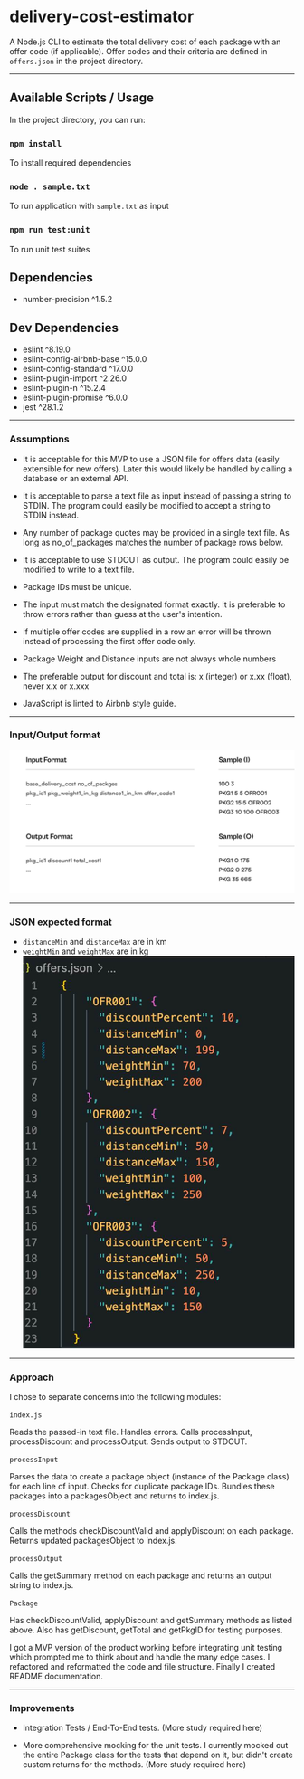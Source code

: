 # delivery-cost-estimator
 A Node.js CLI to estimate the total delivery cost of each package with an offer code (if applicable).
 Offer codes and their criteria are defined in `offers.json` in the project directory.

---------------------------------------------------------------

## Available Scripts / Usage

In the project directory, you can run:

### `npm install`

To install required dependencies

### `node . sample.txt`

To run application with `sample.txt` as input

### `npm run test:unit`

To run unit test suites


## Dependencies
- number-precision ^1.5.2

## Dev Dependencies
- eslint ^8.19.0
- eslint-config-airbnb-base ^15.0.0
- eslint-config-standard ^17.0.0
- eslint-plugin-import ^2.26.0
- eslint-plugin-n ^15.2.4
- eslint-plugin-promise ^6.0.0
- jest ^28.1.2


---------------------------------------------------------------

### Assumptions

- It is acceptable for this MVP to use a JSON file for offers data (easily extensible for new offers). Later this would likely be handled by calling a database or an external API.

- It is acceptable to parse a text file as input instead of passing a string to STDIN. The program could easily be modified to accept a string to STDIN instead.

- Any number of package quotes may be provided in a single text file. As long as no_of_packages matches the number of package rows below.

- It is acceptable to use STDOUT as output. The program could easily be modified to write to a text file.

- Package IDs must be unique.

- The input must match the designated format exactly. It is preferable to throw errors rather than guess at the user's intention.

- If multiple offer codes are supplied in a row an error will be thrown instead of processing the first offer code only.

- Package Weight and Distance inputs are not always whole numbers

- The preferable output for discount and total is:  x (integer) or x.xx (float),  never x.x or x.xxx 

- JavaScript is linted to Airbnb style guide.

---------------------------------------------------------------

### Input/Output format

![Input/Output format](./readme_screenshots/input_output_sample.jpg)

---------------------------------------------------------------

### JSON expected format
- `distanceMin` and `distanceMax` are in km 
- `weightMin` and `weightMax` are in kg
![Offers JSON format](./readme_screenshots/offers_json_format1.jpg)

---------------------------------------------------------------

### Approach

I chose to separate concerns into the following modules: 

`index.js`

Reads the passed-in text file. Handles errors. Calls processInput, processDiscount and processOutput. Sends output to STDOUT.

`processInput`

Parses the data to create a package object (instance of the Package class) for each line of input. Checks for duplicate package IDs. Bundles these packages into a packagesObject and returns to index.js.

`processDiscount`

Calls the methods checkDiscountValid and applyDiscount on each package. Returns updated packagesObject to index.js.

`processOutput`

Calls the getSummary method on each package and returns an output string to index.js.

`Package` 

Has checkDiscountValid, applyDiscount and getSummary methods as listed above. Also has getDiscount, getTotal and getPkgID for testing purposes.


I got a MVP version of the product working before integrating unit testing which prompted me to think about and handle the many edge cases. I refactored and reformatted the code and file structure. Finally I created README documentation.

---------------------------------------------------------------

### Improvements

- Integration Tests /  End-To-End tests. (More study required here)

- More comprehensive mocking for the unit tests. I currently mocked out the entire Package class for the tests that depend on it, but didn't create custom returns for the methods. (More study required here)



